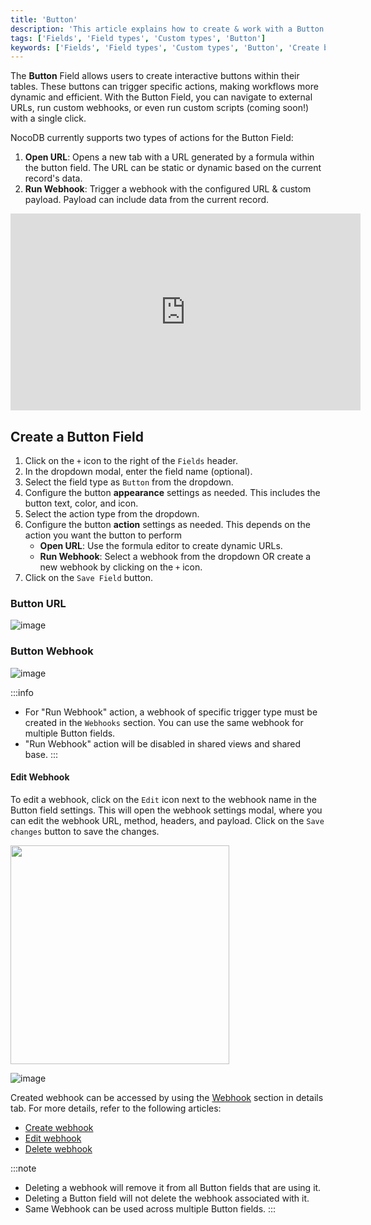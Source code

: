 ```yaml
---
title: 'Button'
description: 'This article explains how to create & work with a Button field.'
tags: ['Fields', 'Field types', 'Custom types', 'Button']
keywords: ['Fields', 'Field types', 'Custom types', 'Button', 'Create button field']
---
```


The **Button** Field allows users to create interactive buttons within their tables. These buttons can trigger specific actions, making workflows more dynamic and efficient. With the Button Field, you can navigate to external URLs, run custom webhooks, or even run custom scripts (coming soon!) with a single click.

NocoDB currently supports two types of actions for the Button Field:
1. **Open URL**: Opens a new tab with a URL generated by a formula within the button field. The URL can be static or dynamic based on the current record's data.
2. **Run Webhook**: Trigger a webhook with the configured URL & custom payload. Payload can include data from the current record.

<center>
    <iframe width="560" height="315" src="https://www.youtube.com/embed/V20tQDkbkvU?si=7EL1IppfR7V9LRBF&start=13" frameborder="0" allow="accelerometer; autoplay; clipboard-write; encrypted-media; gyroscope; picture-in-picture" allowfullscreen ></iframe>
</center>

## Create a Button Field
1. Click on the `+` icon to the right of the `Fields` header.
2. In the dropdown modal, enter the field name (optional).
3. Select the field type as `Button` from the dropdown.
4. Configure the button **appearance** settings as needed. This includes the button text, color, and icon.
5. Select the action type from the dropdown.
6. Configure the button **action** settings as needed. This depends on the action you want the button to perform
   - **Open URL**: Use the formula editor to create dynamic URLs.
   - **Run Webhook**: Select a webhook from the dropdown OR create a new webhook by clicking on the `+` icon.
7. Click on the `Save Field` button.

### Button URL
![image](/img/v2/fields/types/button-url.png)

### Button Webhook
![image](/img/v2/fields/types/button-webhook.png)

:::info
- For "Run Webhook" action, a webhook of specific trigger type must be created in the `Webhooks` section. You can use the same webhook for multiple Button fields.
- "Run Webhook" action will be disabled in shared views and shared base.
:::

#### Edit Webhook
To edit a webhook, click on the `Edit` icon next to the webhook name in the Button field settings. This will open the webhook settings modal, where you can edit the webhook URL, method, headers, and payload. Click on the `Save changes` button to save the changes. 

<img src="/img/v2/fields/types/button-webhook-edit.png" width="350"/>  
  
  
![image](/img/v2/fields/types/button-webhook-edit-2.png)

Created webhook can be accessed by using the [Webhook](/category/webhook) section in details tab. For more details, refer to the following articles:
- [Create webhook](/automation/webhook/create-webhook#create-webhook)
- [Edit webhook](/automation/webhook/actions-on-webhook#edit-webhook)
- [Delete webhook](/automation/webhook/actions-on-webhook#delete-webhook)

:::note
- Deleting a webhook will remove it from all Button fields that are using it.
- Deleting a Button field will not delete the webhook associated with it.
- Same Webhook can be used across multiple Button fields.
:::